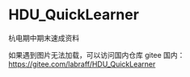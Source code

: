 # HDU_QuickLearner
杭电期中期末速成资料

如果遇到图片无法加载，可以访问国内仓库
gitee 国内：https://gitee.com/labraff/HDU_QuickLearner
